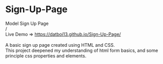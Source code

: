 # Sign-Up-Page

Model Sign Up Page </br>
/<br>
Live Demo => https://datboi13.github.io/Sign-Up-Page/ </br> </br>
A basic sign up page created using HTML and CSS. </br>
This project deepened my understanding of html form basics, and some principle css properties and elements.
